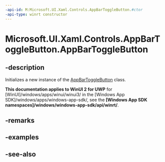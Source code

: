 ```yaml
---
-api-id: M:Microsoft.UI.Xaml.Controls.AppBarToggleButton.#ctor
-api-type: winrt constructor
---
```


<!-- Method syntax
public AppBarToggleButton()
-->

# Microsoft.UI.Xaml.Controls.AppBarToggleButton.AppBarToggleButton

## -description
Initializes a new instance of the [AppBarToggleButton](appbartogglebutton.md) class.

**This documentation applies to WinUI 2 for UWP** for [WinUI]/windows/apps/winui/winui3/ in the [Windows App SDK]/windows/apps/windows-app-sdk/, see the **[Windows App SDK namespaces]/windows/windows-app-sdk/api/winrt/**.

## -remarks

## -examples

## -see-also

